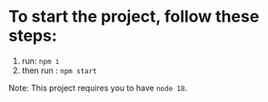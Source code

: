 # To start the project, follow these steps:
1. run: ```npm i```
2. then run : ```npm start```

Note: This project requires you to have ```node 18```. 
